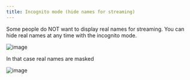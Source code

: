 ```yaml
---
title: Incognito mode (hide names for streaming)
---
```


Some people do NOT want to display real names for streaming. You can
hide real names at any time with the incognito mode.

![image](http://img.swift-project.org/incognito1.png)

In that case real names are masked

![image](http://img.swift-project.org/incognito2.png)
